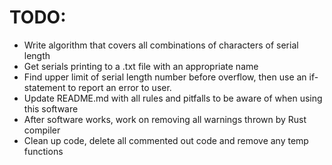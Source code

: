 # TODO:

- Write algorithm that covers all combinations of characters of serial length
- Get serials printing to a .txt file with an appropriate name
- Find upper limit of serial length number before overflow, then use an
if-statement to report an error to user.
- Update README.md with all rules and pitfalls to be aware of when using this
software
- After software works, work on removing all warnings thrown by Rust compiler
- Clean up code, delete all commented out code and remove any temp functions

